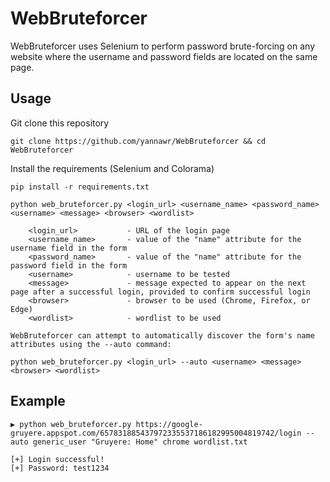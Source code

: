 # WebBruteforcer

WebBruteforcer uses Selenium to perform password brute-forcing on any website where the username and password fields are located on the same page.

## Usage

Git clone this repository

```
git clone https://github.com/yannawr/WebBruteforcer && cd WebBruteforcer
```

Install the requirements (Selenium and Colorama)

```
pip install -r requirements.txt
```

```
python web_bruteforcer.py <login_url> <username_name> <password_name> <username> <message> <browser> <wordlist>

    <login_url>           - URL of the login page
    <username_name>       - value of the "name" attribute for the username field in the form
    <password_name>       - value of the "name" attribute for the password field in the form
    <username>            - username to be tested
    <message>             - message expected to appear on the next page after a successful login, provided to confirm successful login
    <browser>             - browser to be used (Chrome, Firefox, or Edge)
    <wordlist>            - wordlist to be used

WebBruteforcer can attempt to automatically discover the form's name attributes using the --auto command:

python web_bruteforcer.py <login_url> --auto <username> <message> <browser> <wordlist>
```

## Example

```
▶ python web_bruteforcer.py https://google-gruyere.appspot.com/657831885437972335537186182995004819742/login --auto generic_user "Gruyere: Home" chrome wordlist.txt

[+] Login successful!
[+] Password: test1234
```